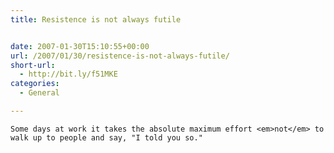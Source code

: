 ```yaml
---
title: Resistence is not always futile


date: 2007-01-30T15:10:55+00:00
url: /2007/01/30/resistence-is-not-always-futile/
short-url:
  - http://bit.ly/f51MKE
categories:
  - General

---
```

<div class='microid-mailto+http:sha1:426ec60d6c1670923c178ee567234877aadf8fc6'>
  
    Some days at work it takes the absolute maximum effort <em>not</em> to walk up to people and say, "I told you so."
  
